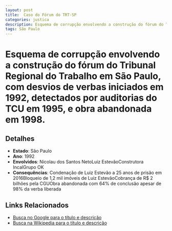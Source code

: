 ```yaml
---
layout: post
title:  Caso do Fórum do TRT-SP
categories: justica
description: Esquema de corrupção envolvendo a construção do fórum do Tribunal Regional do Trabalho em São Paulo✧ com desvios de verbas iniciados em 1992✧ detectados por auditorias do TCU em 1995✧ e obra abandonada em 1998.Nicolau dos Santos NetoLuiz EstevãoConstrutora IncalGrupo OK
tags: São Paulo
---
```


# Esquema de corrupção envolvendo a construção do fórum do Tribunal Regional do Trabalho em São Paulo, com desvios de verbas iniciados em 1992, detectados por auditorias do TCU em 1995, e obra abandonada em 1998.

## Detalhes
- **Estado**: São Paulo
- **Ano**: 1992
- **Envolvidos**:
Nicolau dos Santos NetoLuiz EstevãoConstrutora IncalGrupo OK
- **Consequências**:
Condenação de Luiz Estevão a 25 anos de prisão em 2016Bloqueio de 1,2 mil imóveis de Luiz EstevãoCobrança de R$ 2 bilhões pela CGUObra abandonada com 64% de conclusão apesar de 98% da verba liberada

## Links Relacionados
- [Busca no Google para o título e descrição](https://www.google.com/search?q=Caso%20do%20F%C3%B3rum%20do%20TRT-SP%20Esquema%20de%20corrup%C3%A7%C3%A3o%20envolvendo%20a%20constru%C3%A7%C3%A3o%20do%20f%C3%B3rum%20do%20Tribunal%20Regional%20do%20Trabalho%20em%20S%C3%A3o%20Paulo%2C%20com%20desvios%20de%20verbas%20iniciados%20em%201992%2C%20detectados%20por%20auditorias%20do%20TCU%20em%201995%2C%20e%20obra%20abandonada%20em%201998.%20S%C3%A3o%20Paulo)
- [Busca na Wikipedia para o título e descrição](https://en.wikipedia.org/w/index.php?search=Caso%20do%20F%C3%B3rum%20do%20TRT-SP%20Esquema%20de%20corrup%C3%A7%C3%A3o%20envolvendo%20a%20constru%C3%A7%C3%A3o%20do%20f%C3%B3rum%20do%20Tribunal%20Regional%20do%20Trabalho%20em%20S%C3%A3o%20Paulo%2C%20com%20desvios%20de%20verbas%20iniciados%20em%201992%2C%20detectados%20por%20auditorias%20do%20TCU%20em%201995%2C%20e%20obra%20abandonada%20em%201998.%20S%C3%A3o%20Paulo)

